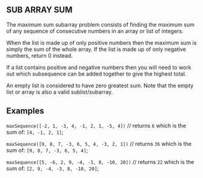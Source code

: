 ## SUB ARRAY SUM

The maximum sum subarray problem consists of finding the maximum sum of any sequence of consecutive numbers in an array or list of integers.

When the list is made up of only positive numbers then the maximum sum is simply the sum of the whole array. If the list is made up of only negative numbers, return 0 instead.

If a list contains positive and negative numbers then you will need to work out which subsequence can be added together to give the highest total.

An empty list is considered to have zero greatest sum. Note that the empty list or array is also a valid sublist/subarray.

## Examples

`maxSequence([-2, 1, -3, 4, -1, 2, 1, -5, 4])`
// returns `6` which is the sum of: `[4, -1, 2, 1]`;

`maxSequence([9, 8, 7, -3, 6, 5, 4, -3, 2, 1])`
// returns `36` which is the sum of: `[9, 8, 7, -3, 6, 5, 4]`;

`maxSequence([5, -6, 2, 9, -4, -3, 8, -10, 20])`
// returns `22` which is the sum of: `[2, 9, -4, -3, 8, -10, 20]`;
